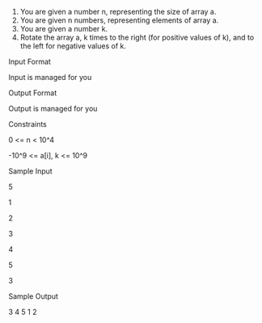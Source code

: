 1. You are given a number n, representing the size of array a.
2. You are given n numbers, representing elements of array a.
3. You are given a number k.
4. Rotate the array a, k times to the right (for positive values of k), and to
   the left for negative values of k.

Input Format

Input is managed for you

Output Format

Output is managed for you

Constraints

0 <= n < 10^4

-10^9 <= a[i], k <= 10^9

Sample Input

5

1

2

3

4

5

3

Sample Output

3 4 5 1 2